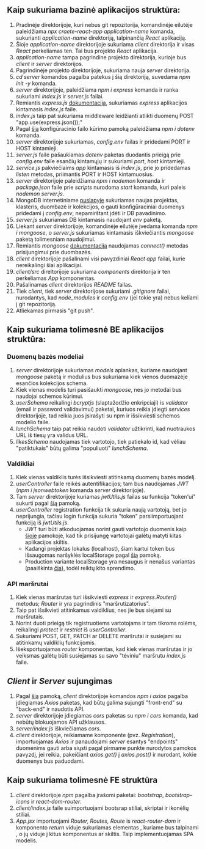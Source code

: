 ## Kaip sukuriama bazinė aplikacijos struktūra:

1. Pradinėje direktorijoje, kuri nebus git repozitorija, komandinėje eilutėje paleidžiama _npx craete-react-app application-name_ komanda, sukurianti _application-name_ direktoriją, talpinančią _React_ aplikaciją.
1. Šioje _application-name_ direktorijoje sukuriama _client_ direktorija ir visas _React_ perkeliamas ten. Tai bus projekto _React_ aplikacija.
1. _application-name_ tampa pagrindine projekto direktorija, kurioje bus _client_ ir _server_ direktorijos.
1. Pagrindinėje projekto direktorijoje, sukuriama nauja _server_ direktorija.
1. _cd server_ komandos pagalba patekus į šią direktoriją, suvedama _npm init -y_ komanda.
1. _server_ direktorijoje, paleidžiama _npm i express_ komanda ir ranka sukuriami _index.js_ ir _server.js_ failai.
1. Remiantis _express.js_ [dokumentacija](https://expressjs.com/en/5x/api.html), sukuriamas _express_ aplikacijos kintamasis _index.js_ faile.
1. _index.js_ taip pat sukuriama middleware leidžianti atlikti duomenų POST "app.use(express.json());"
1. Pagal [šią](https://medium.com/@akhilanand.ak01/simplify-your-node-js-configuration-with-dotenv-env-ee371ad6bf9a) konfigūracinio failo kūrimo pamoką paleidžiama _npm i dotenv_ komanda.
1. _server_ direktorijoje sukuriamas, _config.env_ failas ir pridedami PORT ir HOST kintamieji.
1. _server.js_ faile pašaukiamas _dotenv_ paketas duodantis prieigą prie _config.env_ faile esančių kintamųjų ir sukuriami _port_, _host_ kintamieji.
1. _service.js_ pakviečiaims _app_ kintamasis iš _index.js_, prie jo pridedamas _listen_ metodas, priimantis PORT ir HOST kintamuosius.
1. _server_ direktorijoje paleidžiama _npm i nodemon_ komanda ir _package.json_ faile prie _scripts_ nurodoma _start_ komanda, kuri paleis _nodemon server.js_.
1. MongoDB internetiniame [puslapyje](https://www.mongodb.com/) sukuriamas naujas projektas, klasteris, duombazė ir kolekcijos, o gauti konfigūraciniai duomenys pridedami į _config.env_, nepamirštant įdėti ir DB pavadinimo.
1. _server.js_ sukuriamas DB kintamasis naudojant _env_ paketą.
1. Liekant _server_ direktorijoje, komandinėje eilutėje įvedama komanda _npm i mongoose_, o _server.js_ sukuriamas kintamasis iškviečiantis _mongoose_ paketą tolimesniam naudojimui.
1. Remiantis _mongoose_ [dokumentacija](https://mongoosejs.com/docs/connections.html) naudojamas _connect()_ metodas prisijungimui prie duombazės.
1. _client_ direktorijoje pašalinami visi pavyzdiniai _React app_ failai, kurie nereikalingi šiai aplikacijai.
1. _client/src_ direltorijoje sukuriama _components_ direktorija ir ten perkeliamas _App_ komponentas.
1. Pašalinamas _client_ direktorijos _README_ failas.
1. Tiek _client_, tiek _server_ direktorijose sukuriami _.gitignore_ failai, nurodantys, kad _node_modules_ ir _config.env_ (jei tokie yra) nebus keliami į git repozitoriją.
1. Atliekamas pirmasis "git push".

## Kaip sukuriama tolimesnė BE aplikacijos struktūra:

### Duomenų bazės modeliai

1. _server_ direktorijoje sukuriamas _models_ aplankas, kuriame naudojant _mongoose_ paketą ir modulius bus sukuriama kiek vienos duomazėje esančios kolekcijos schema.
1. Kiek vienas modelis turi pasišaukti _mongoose_, nes jo metodai bus naudojai schemos kūrimui.
1. _userSchema_ reikalingi _bcryptjs_ (slaptažodžio enkripciaji) is _validator_ (email ir password validavimui) paketai, kuriuos reikia įdiegti _services_ direktorijoje, tad reikia juos įsirašyti su npm ir išsikviesti schemos modelio faile.
1. _lunchSchema_ taip pat reikia naudoti _validator_ užtikrinti, kad nuotraukos URL iš tiesų yra validus URL.
1. _likesSchema_ naudojamas tiek vartotojo, tiek patiekalo id, kad vėliau "patiktukais" būtų galima "populiuoti" _lunchSchema_.

### Valdikliai

1. Kiek vienas valdiklis turės išsikviesti atitinkamą duomenų bazės modelį.
1. _userController_ faile reikės autentifikacijos; tam bus naudojamas _JWT_ (_npm i jsonwebtoken_ komanda _server_ direktorijoje).
1. Tam _server_ direktorijoje kuriamas _jwtUtils.js_ failas su funkcija "token'ui" sukurti pagal [šią](https://www.freecodecamp.org/news/how-to-secure-your-mern-stack-application/) pamoką.
1. _userController_ registration funkcija tik sukuria naują vartotoją, bet jo neprijungia, tačiau login funkcija sukuria "token" parsiimportuojant funkciją iš _jwtUtils.js_.
   - _JWT_ turi būti atkoduojamas norint gauti vartotojo duomenis kaip [šioje](https://medium.com/@vkcivil62p/basics-of-jwt-and-how-to-decode-jwt-tokens-in-node-97c2975266e9) pamokoje, kad tik prisijungę vartotojai galėtų matyti kitas aplikacijos skiltis.
   - Kadangi projektas lokalus (localhost), šiam kartui token bus išsaugomas naršyklės localStorage pagal [šią](https://medium.com/@giwon.yi339/how-to-store-jwt-token-in-local-storage-for-react-b0957686b75c) pamoką.
   - Production variante localStorage yra nesaugus ir nenašus variantas (paaiškinta [čia](https://medium.com/kanlanc/heres-why-storing-jwt-in-local-storage-is-a-great-mistake-df01dad90f9e)), todėl reiktų kito sprendimo.

### API maršrutai

1. Kiek vienas maršrutas turi išsikviesti _express_ ir _express.Router()_ metodus; _Router_ ir yra pagrindinis "maršrutizatorius".
1. Taip pat išsikvieti atitinkamus valdiklius, nes jie bus siejami su maršrutais.
1. Norint duoti prieigą tik registruotiems vartotojams ir tam tikroms rolėms, reikalingi _protect_ ir _restrict_ iš _userController_.
1. Sukuriami POST, GET, PATCH ar DELETE maršrutai ir susiejami su atitinkamų valdiklių funkcijomis.
1. Išeksportuojamas _router_ komponentas, kad kiek vienas maršrutas ir jo veiksmas galėtų būti susiejamas su savo "tėviniu" maršrutu _index.js_ faile.

## _Client_ ir _Server_ sujungimas

1. Pagal [šią](https://dev.to/techcheck/creating-a-react-node-and-express-app-1ieg) pamoką, _client_ direktorijoje komandos _npm i axios_ pagalba įdiegiamas _Axios_ paketas, kad būtų galima sujungti "front-end" su "back-end" ir naudotis API.
1. _server_ direktorijoje įdiegiamas _cors_ paketas su _npm i cors_ komanda, kad nebūtų blokuojamos API užklausos.
1. _server/index.js_ iškviečiamas _cors_.
1. _client_ direktorijoje, reikiamame komponente (pvz. _Registration_), importuojamas _Axios_ ir panaudojami _server_ esantys "endpoints" duomenims gauti arba siųsti pagal pirmame punkte nurodytos pamokos pavyzdį, jei reikia, pakeičiant _axios.get()_ į _axios.post()_ ir nurodant, kokie duomenys bus paduodami.

## Kaip sukuriama tolimesnė FE struktūra

1. _client_ direktorijoje _npm_ pagalba įrašomi paketai: _bootstrap_, _bootstrap-icons_ ir _react-dom-router_.
2. _client/index.js_ faile suimportuojami bootsrap stiliai, skriptai ir ikonėlių stiliai.
3. _App.jsx_ importuojami _Router, Routes, Route_ is _react-router-dom_ ir komponento _return_ viduje sukuriamas elementas <Router>, kuriame bus talpinami <Routes>, o jų viduje <Route> į kitus komponentus ar skiltis. Taip implementuojamas SPA modelis.
